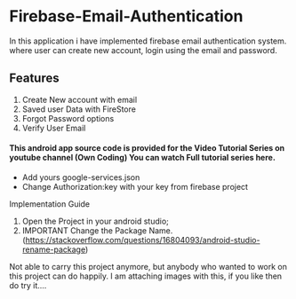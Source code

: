# Firebase-Email-Authentication
In this application i have implemented firebase email authentication system. where user can create new account, login using the email and password.

## Features
1. Create New account with email
2. Saved user Data with FireStore
3. Forgot Password options
4. Verify User Email

#### This android app source code is provided for the Video Tutorial Series on youtube channel (Own Coding) You can watch Full tutorial series here.


- Add yours google-services.json
- Change Authorization:key with your key from firebase project


Implementation Guide

1. Open the Project in your android studio;
2. IMPORTANT Change the Package Name. (https://stackoverflow.com/questions/16804093/android-studio-rename-package)

Not able to carry this project anymore, but anybody who wanted to work on this project can do happily.
I am attaching images with this, if you like then do try it....
